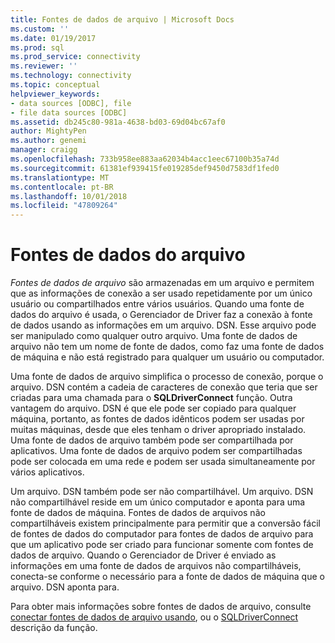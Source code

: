 ```yaml
---
title: Fontes de dados de arquivo | Microsoft Docs
ms.custom: ''
ms.date: 01/19/2017
ms.prod: sql
ms.prod_service: connectivity
ms.reviewer: ''
ms.technology: connectivity
ms.topic: conceptual
helpviewer_keywords:
- data sources [ODBC], file
- file data sources [ODBC]
ms.assetid: db245c80-981a-4638-bd03-69d04bc67af0
author: MightyPen
ms.author: genemi
manager: craigg
ms.openlocfilehash: 733b958ee883aa62034b4acc1eec67100b35a74d
ms.sourcegitcommit: 61381ef939415fe019285def9450d7583df1fed0
ms.translationtype: MT
ms.contentlocale: pt-BR
ms.lasthandoff: 10/01/2018
ms.locfileid: "47809264"
---
```

# <a name="file-data-sources"></a>Fontes de dados do arquivo
*Fontes de dados de arquivo* são armazenadas em um arquivo e permitem que as informações de conexão a ser usado repetidamente por um único usuário ou compartilhados entre vários usuários. Quando uma fonte de dados do arquivo é usada, o Gerenciador de Driver faz a conexão à fonte de dados usando as informações em um arquivo. DSN. Esse arquivo pode ser manipulado como qualquer outro arquivo. Uma fonte de dados de arquivo não tem um nome de fonte de dados, como faz uma fonte de dados de máquina e não está registrado para qualquer um usuário ou computador.  
  
 Uma fonte de dados de arquivo simplifica o processo de conexão, porque o arquivo. DSN contém a cadeia de caracteres de conexão que teria que ser criadas para uma chamada para o **SQLDriverConnect** função. Outra vantagem do arquivo. DSN é que ele pode ser copiado para qualquer máquina, portanto, as fontes de dados idênticos podem ser usadas por muitas máquinas, desde que eles tenham o driver apropriado instalado. Uma fonte de dados de arquivo também pode ser compartilhada por aplicativos. Uma fonte de dados de arquivo podem ser compartilhadas pode ser colocada em uma rede e podem ser usada simultaneamente por vários aplicativos.  
  
 Um arquivo. DSN também pode ser não compartilhável. Um arquivo. DSN não compartilhável reside em um único computador e aponta para uma fonte de dados de máquina. Fontes de dados de arquivos não compartilháveis existem principalmente para permitir que a conversão fácil de fontes de dados do computador para fontes de dados de arquivo para que um aplicativo pode ser criado para funcionar somente com fontes de dados de arquivo. Quando o Gerenciador de Driver é enviado as informações em uma fonte de dados de arquivos não compartilháveis, conecta-se conforme o necessário para a fonte de dados de máquina que o arquivo. DSN aponta para.  
  
 Para obter mais informações sobre fontes de dados de arquivo, consulte [conectar fontes de dados de arquivo usando](../../odbc/reference/develop-app/connecting-using-file-data-sources.md), ou o [SQLDriverConnect](../../odbc/reference/syntax/sqldriverconnect-function.md) descrição da função.
